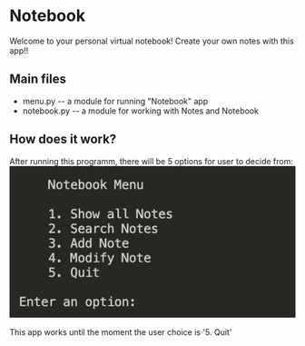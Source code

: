 # Notebook
Welcome to your personal virtual notebook! Create your own notes with this app!!

## Main files
- menu.py -- a module for running "Notebook" app
- notebook.py -- a module for working with Notes and Notebook

## How does it work?
After running this programm, there will be 5 options for user to decide from:
![text](notebook.png?raw=true "text")

This app works until the moment the user choice is '5. Quit'